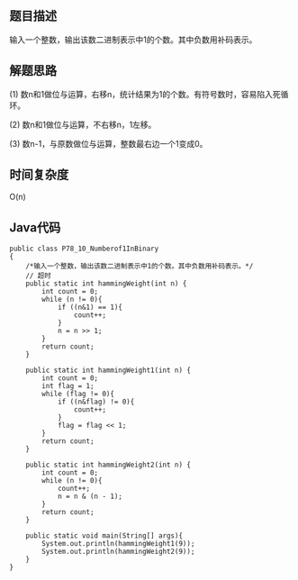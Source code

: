 ## 题目描述
输入一个整数，输出该数二进制表示中1的个数。其中负数用补码表示。

## 解题思路

(1) 数n和1做位与运算，右移n，统计结果为1的个数。有符号数时，容易陷入死循环。

(2) 数n和1做位与运算，不右移n，1左移。

(3) 数n-1，与原数做位与运算，整数最右边一个1变成0。

## 时间复杂度
O(n)

## Java代码
```
public class P78_10_Numberof1InBinary
{
    /*输入一个整数，输出该数二进制表示中1的个数。其中负数用补码表示。*/
    // 超时
    public static int hammingWeight(int n) {
        int count = 0;
        while (n != 0){
            if ((n&1) == 1){
                count++;
            }
            n = n >> 1;
        }
        return count;
    }

    public static int hammingWeight1(int n) {
        int count = 0;
        int flag = 1;
        while (flag != 0){
            if ((n&flag) != 0){
                count++;
            }
            flag = flag << 1;
        }
        return count;
    }

    public static int hammingWeight2(int n) {
        int count = 0;
        while (n != 0){
            count++;
            n = n & (n - 1);
        }
        return count;
    }

    public static void main(String[] args){
        System.out.println(hammingWeight1(9));
        System.out.println(hammingWeight2(9));
    }
}

```
